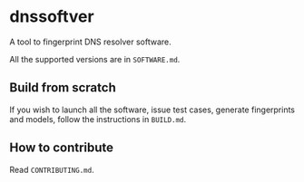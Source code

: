 # dnssoftver

A tool to fingerprint DNS resolver software.

All the supported versions are in `SOFTWARE.md`.

## Build from scratch

If you wish to launch all the software, issue test cases, generate fingerprints and models, follow the instructions in `BUILD.md`.

## How to contribute

Read `CONTRIBUTING.md`.
